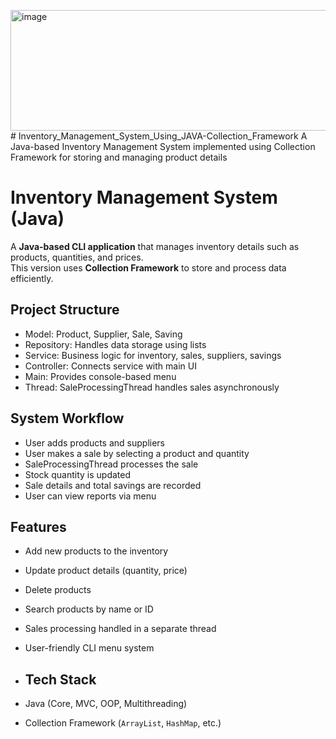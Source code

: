 <img width="761" height="193" alt="image" src="https://github.com/user-attachments/assets/9e0043b0-d7e5-4a23-9b44-47edb83f1318" /># Inventory_Management_System_Using_JAVA-Collection_Framework
A Java-based Inventory Management System implemented using Collection Framework for storing and managing product details

# Inventory Management System (Java)

A **Java-based CLI application** that manages inventory details such as products, quantities, and prices.  
This version uses **Collection Framework** to store and process data efficiently.

## Project Structure
- Model: Product, Supplier, Sale, Saving
- Repository: Handles data storage using lists
- Service: Business logic for inventory, sales, suppliers, savings
- Controller: Connects service with main UI
- Main: Provides console-based menu
- Thread: SaleProcessingThread handles sales asynchronously


## System Workflow 
- User adds products and suppliers
- User makes a sale by selecting a product and quantity
- SaleProcessingThread processes the sale
- Stock quantity is updated
- Sale details and total savings are recorded
- User can view reports via menu


## Features
- Add new products to the inventory
- Update product details (quantity, price)
- Delete products
- Search products by name or ID
- Sales processing handled in a separate thread
- User-friendly CLI menu system

- ## Tech Stack
- Java (Core, MVC, OOP, Multithreading)
- Collection Framework (`ArrayList`, `HashMap`, etc.)
